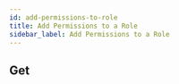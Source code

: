 ```yaml
---
id: add-permissions-to-role
title: Add Permissions to a Role
sidebar_label: Add Permissions to a Role
---
```


## Get